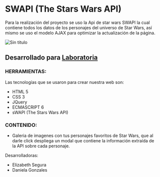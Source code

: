 # SWAPI (The Stars Wars API)
Para la realización del proyecto se uso la Api de star wars SWAPI la cual contiene todos los datos de los personajes del universo de Star Wars, así mismo se uso el modelo AJAX para optimizar la actualización de la página.

![Sin titulo](https://user-images.githubusercontent.com/32286663/36440425-aaf9af6e-163d-11e8-984c-4f9584a6a8c7.png)

## Desarrollado para [Laboratoria](http://laboratoria.la) 

### HERRAMIENTAS:  
Las tecnologías que se usaron para crear nuestra web son:
- HTML 5
- CSS 3
- JQuery
- ECMASCRIPT 6
- sWAPI (The Stars Wars API)

### CONTENIDO:  
- Galeria de imagenes con tus personajes favoritos de Star Wars, que al darle click despliega un modal que contiene la información extraída de la API sobre cada personaje.

Desarrolladoras: 
- Elizabeth Segura
- Daniela Gonzales






  







